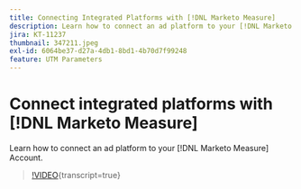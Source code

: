 ```yaml
---
title: Connecting Integrated Platforms with [!DNL Marketo Measure]
description: Learn how to connect an ad platform to your [!DNL Marketo Measure] Account.
jira: KT-11237
thumbnail: 347211.jpeg
exl-id: 6064be37-d27a-4db1-8bd1-4b70d7f99248
feature: UTM Parameters
---
```

# Connect integrated platforms with [!DNL Marketo Measure]

Learn how to connect an ad platform to your [!DNL Marketo Measure] Account.

>[!VIDEO](https://video.tv.adobe.com/v/347211/?learn=on){transcript=true}
